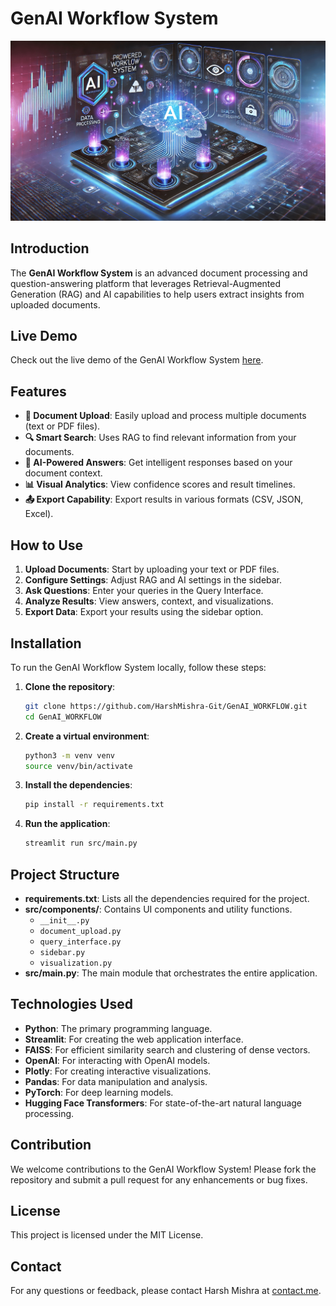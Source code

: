 # GenAI Workflow System

![GenAI Workflow System](https://github.com/HarshMishra-Git/GenAI_WORKFLOW/blob/main/genai_workflow_banner.png)

## Introduction

The **GenAI Workflow System** is an advanced document processing and question-answering platform that leverages Retrieval-Augmented Generation (RAG) and AI capabilities to help users extract insights from uploaded documents.

## Live Demo

Check out the live demo of the GenAI Workflow System [here](https://genaiworkflow.streamlit.app/).

## Features

- **📄 Document Upload**: Easily upload and process multiple documents (text or PDF files).
- **🔍 Smart Search**: Uses RAG to find relevant information from your documents.
- **🤖 AI-Powered Answers**: Get intelligent responses based on your document context.
- **📊 Visual Analytics**: View confidence scores and result timelines.
- **📤 Export Capability**: Export results in various formats (CSV, JSON, Excel).

## How to Use

1. **Upload Documents**: Start by uploading your text or PDF files.
2. **Configure Settings**: Adjust RAG and AI settings in the sidebar.
3. **Ask Questions**: Enter your queries in the Query Interface.
4. **Analyze Results**: View answers, context, and visualizations.
5. **Export Data**: Export your results using the sidebar option.

## Installation

To run the GenAI Workflow System locally, follow these steps:

1. **Clone the repository**:
    ```sh
    git clone https://github.com/HarshMishra-Git/GenAI_WORKFLOW.git
    cd GenAI_WORKFLOW
    ```

2. **Create a virtual environment**:
    ```sh
    python3 -m venv venv
    source venv/bin/activate
    ```

3. **Install the dependencies**:
    ```sh
    pip install -r requirements.txt
    ```

4. **Run the application**:
    ```sh
    streamlit run src/main.py
    ```

## Project Structure

- **requirements.txt**: Lists all the dependencies required for the project.
- **src/components/**: Contains UI components and utility functions.
    - `__init__.py`
    - `document_upload.py`
    - `query_interface.py`
    - `sidebar.py`
    - `visualization.py`
- **src/main.py**: The main module that orchestrates the entire application.

## Technologies Used

- **Python**: The primary programming language.
- **Streamlit**: For creating the web application interface.
- **FAISS**: For efficient similarity search and clustering of dense vectors.
- **OpenAI**: For interacting with OpenAI models.
- **Plotly**: For creating interactive visualizations.
- **Pandas**: For data manipulation and analysis.
- **PyTorch**: For deep learning models.
- **Hugging Face Transformers**: For state-of-the-art natural language processing.

## Contribution

We welcome contributions to the GenAI Workflow System! Please fork the repository and submit a pull request for any enhancements or bug fixes.

## License

This project is licensed under the MIT License.

## Contact

For any questions or feedback, please contact Harsh Mishra at [contact.me](mailto:harsmishra1132@gmail.com).
